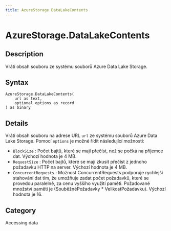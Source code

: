 ```yaml
---
title: AzureStorage.DataLakeContents
---
```


# AzureStorage.DataLakeContents


## Description

Vrátí obsah souboru ze systému souborů Azure Data Lake Storage.


## Syntax

```powerquery
AzureStorage.DataLakeContents(
    url as text,
    optional options as record
) as binary
```


## Details

Vrátí obsah souboru na adrese URL <code>url</code> ze systému souborů Azure Data Lake Storage. Pomocí <code>options</code> je možné řídit následující možnosti:    <ul><li><code>BlockSize</code> : Počet bajtů, kter&#233; se maj&#237; přeč&#237;st, než se počk&#225; na př&#237;jemce dat. V&#253;choz&#237; hodnota je 4 MB.</li><li><code>RequestSize</code> : Počet bajtů, kter&#233; se maj&#237; zkusit přeč&#237;st z jednoho požadavku HTTP na server. V&#253;choz&#237; hodnota je 4 MB.</li><li><code>ConcurrentRequests</code> : Možnost ConcurrentRequests podporuje rychlejš&#237; stahov&#225;n&#237; dat t&#237;m, že umožňuje zadat počet požadavků, kter&#233; se provedou paralelně, za cenu vyšš&#237;ho využit&#237; paměti. Požadovan&#233; množstv&#237; paměti je (Souběžn&#233;Požadavky \* VelikostPožadavku). V&#253;choz&#237; hodnota je 16.</li></ul>



## Category
Accessing data
